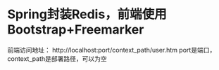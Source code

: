 # Spring封装Redis，前端使用Bootstrap+Freemarker
前端访问地址：
http://localhost:port/context_path/user.htm
port是端口，context_path是部署路径，可以为空